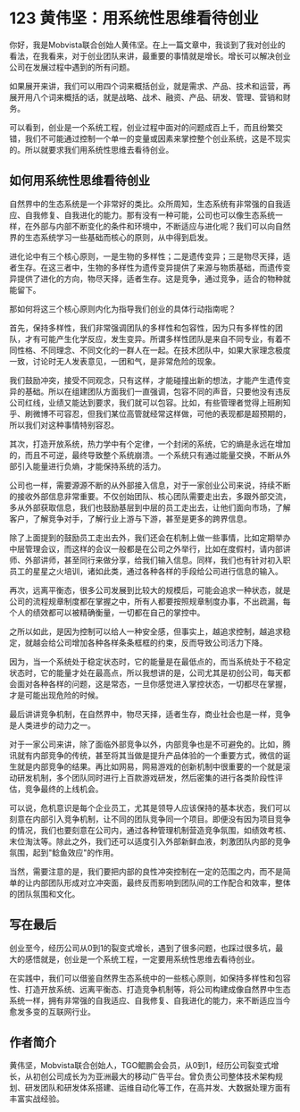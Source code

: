 # 123 黄伟坚：用系统性思维看待创业

你好，我是Mobvista联合创始人黄伟坚。在上一篇文章中，我谈到了我对创业的看法，在我看来，对于创业团队来讲，最重要的事情就是增长。增长可以解决创业公司在发展过程中遇到的所有问题。

如果展开来讲，我们可以用四个词来概括创业，就是需求、产品、技术和运营，再展开用八个词来概括的话，就是战略、战术、融资、产品、研发、管理、营销和财务。

可以看到，创业是一个系统工程，创业过程中面对的问题成百上千，而且纷繁交错，我们不可能通过控制一个单一的变量或因素来掌控整个创业系统，这是不现实的。所以就要求我们用系统性思维去看待创业。

## 如何用系统性思维看待创业

自然界中的生态系统是一个非常好的类比。众所周知，生态系统有非常强的自我适应、自我修复、自我进化的能力。那有没有一种可能，公司也可以像生态系统一样，在外部与内部不断变化的条件和环境中，不断适应与进化呢？我们可以向自然界的生态系统学习一些基础而核心的原则，从中得到启发。

进化论中有三个核心原则，一是生物的多样性；二是遗传变异；三是物尽天择，适者生存。在这三者中，生物的多样性为遗传变异提供了来源与物质基础，而遗传变异提供了进化的方向，物尽天择，适者生存。这是竞争，通过竞争，适合的物种就能留下。

那如何将这三个核心原则内化为指导我们创业的具体行动指南呢？

首先，保持多样性，我们非常强调团队的多样性和包容性，因为只有多样性的团队，才有可能产生化学反应，发生变异。所谓多样性团队是来自不同专业，有着不同性格、不同理念、不同文化的一群人在一起。在技术团队中，如果大家理念极度一致，讨论时无人发表意见，一团和气，是非常危险的现象。

我们鼓励冲突，接受不同观念，只有这样，才能碰撞出新的想法，才能产生遗传变异的基础。所以在组建团队方面我们一直强调，包容不同的声音，只要他没有违反公司红线，业绩又能达到要求，我们就可以包容。比如，有些管理者觉得上班刷知乎、刷微博不可容忍，但我们某位高管就经常这样做，可他的表现都是超预期的，所以我们对这种事情特别容忍。

其次，打造开放系统，热力学中有个定律，一个封闭的系统，它的熵是永远在增加的，而且不可逆，最终导致整个系统崩溃。一个系统只有通过能量交换，不断从外部引入能量进行负熵，才能保持系统的活力。

公司也一样，需要源源不断的从外部接入信息，对于一家创业公司来说，持续不断的接收外部信息非常重要。不仅创始团队、核心团队需要走出去，多跟外部交流，多从外部获取信息，我们也鼓励基层到中层的员工走出去，让他们面向市场，了解客户，了解竞争对手，了解行业上游与下游，甚至是更多的跨界信息。

除了上面提到的鼓励员工走出去外，我们还会在机制上做一些事情，比如定期举办中层管理会议，而这样的会议一般都是在公司之外举行，比如在度假村，请内部讲师、外部讲师，甚至同行来做分享，给我们输入信息。同样，我们也有针对初入职员工的星星之火培训，诸如此类，通过各种各样的手段给公司进行信息的输入。

再次，远离平衡态，很多公司发展到比较大的规模后，可能会追求一种状态，就是公司的流程规章制度都在掌握之中，所有人都要按照规章制度办事，不出疏漏，每个人的绩效都可以被精确衡量，一切都在自己的掌控中。

之所以如此，是因为控制可以给人一种安全感，但事实上，越追求控制，越追求稳定，就越会给公司增加各种各样条条框框的约束，反而导致公司活力下降。

因为，当一个系统处于稳定状态时，它的能量是在最低点的，而当系统处于不稳定状态时，它的能量才处在最高点，所以我想讲的是，公司尤其是初创公司，每天都会面对各种各样的问题，这是常态，一旦你感觉进入掌控状态，一切都尽在掌握，才是可能出现危险的时候。

最后讲讲竞争机制，在自然界中，物尽天择，适者生存，商业社会也是一样，竞争是人类进步的动力之一。

对于一家公司来讲，除了面临外部竞争以外，内部竞争也是不可避免的。比如，腾讯就有内部竞争的传统，甚至将其当做是提升产品体验的一个重要方式，微信的诞生就是内部竞争的结果。再比如网易，网易游戏的创新机制中很重要的一个就是滚动研发机制，多个团队同时进行上百款游戏研发，然后密集的进行各类阶段性评估，竞争最终的上线机会。

可以说，危机意识是每个企业员工，尤其是领导人应该保持的基本状态，我们可以刻意在内部引入竞争机制，让不同的团队竞争同一个项目。即便没有因为项目竞争的情况，我们也要刻意在公司内，通过各种管理机制营造竞争氛围，如绩效考核、末位淘汰等。除此之外，我们还可以适度引入外部新鲜血液，刺激团队内部的竞争氛围，起到"鲶鱼效应"的作用。

当然，需要注意的是，我们要把内部的良性冲突控制在一定的范围之内，而不是简单的让内部团队形成对立冲突面，最终反而影响到团队间的工作配合和效率，整体的团队氛围和文化。

## 写在最后

创业至今，经历公司从0到1的裂变式增长，遇到了很多问题，也踩过很多坑，最大的感悟就是，创业是一个系统工程，一定要用系统性思维去看待创业。

在实践中，我们可以借鉴自然界生态系统中的一些核心原则，如保持多样性和包容性、打造开放系统、远离平衡态、打造竞争机制等，将公司构建成像自然界中生态系统一样，拥有非常强的自我适应、自我修复、自我进化的能力，来不断适应当今愈发多变的互联网行业。

## 作者简介

黄伟坚，Mobvista联合创始人，TGO鲲鹏会会员，从0到1，经历公司裂变式增长，从初创公司成长为为亚洲最大的移动广告平台。曾负责公司整体技术架构规划、研发团队和研发体系搭建、运维自动化等工作，在高并发、大数据处理方面有丰富实战经验。

